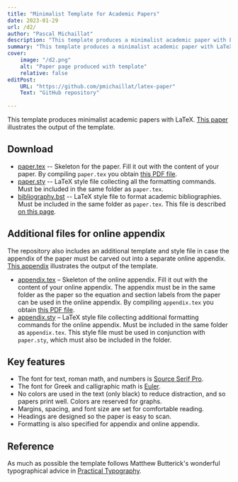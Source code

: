 ```yaml
---
title: "Minimalist Template for Academic Papers" 
date: 2023-01-29
url: /d2/
author: "Pascal Michaillat"
description: "This template produces a minimalist academic paper with LaTeX." 
summary: "This template produces a minimalist academic paper with LaTeX." 
cover:
    image: "/d2.png"
    alt: "Paper page produced with template"
    relative: false
editPost:
    URL: "https://github.com/pmichaillat/latex-paper"
    Text: "GitHub repository"
 
---
```


This template produces minimalist academic papers with LaTeX. [This paper](/d2.pdf) illustrates the output of the template. 

## Download

- [paper.tex](/paper.tex) --  Skeleton for the paper. Fill it out with the content of your paper. By compiling `paper.tex` you obtain [this PDF file](/d2.pdf).
- [paper.sty](/paper.sty) --  LaTeX style file collecting all the formatting commands. Must be included in the same folder as `paper.tex`.
- [bibliography.bst](/bibliography.bst) -- LaTeX style file to format academic bibliographies. Must be included in the same folder as `paper.tex`. This file is described [on this page](/d4/).

## Additional files for online appendix

The repository also includes an additional template and style file in case the appendix of the paper must be carved out into a separate online appendix. [This appendix](/d2a.pdf) illustrates the output of the template.

- [appendix.tex](/appendix.tex) –  Skeleton of the online appendix. Fill it out with the content of your online appendix. The appendix must be in the same folder as the paper so the equation and section labels from the paper can be used in the online appendix.  By compiling `appendix.tex` you obtain [this PDF file](/d2a.pdf).
- [appendix.sty](/appendix.sty) –  LaTeX style file collecting additional formatting commands for the online appendix. Must be included in the same folder as `appendix.tex`. This style file must be used in conjunction with `paper.sty`, which must also be included in the folder. 

## Key features

- The font for text, roman math, and numbers is [Source Serif Pro](https://fonts.google.com/specimen/Source+Serif+Pro).
- The font for Greek and calligraphic math is [Euler](http://luc.devroye.org/fonts-26139.html).
- No colors are used in the text (only black) to reduce distraction, and so papers print well. Colors are reserved for graphs.
- Margins, spacing, and font size are set for comfortable reading.
- Headings are designed so the paper is easy to scan.
- Formatting is also specified for appendix and online appendix.

## Reference

As much as possible the template follows Matthew Butterick's wonderful typographical advice in [Practical Typography](https://practicaltypography.com).
